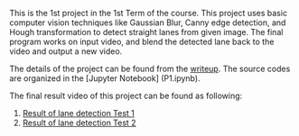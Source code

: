 This is the 1st project in the 1st Term of the course. This project uses basic computer vision techniques like Gaussian Blur, Canny edge detection, and Hough transformation to detect straight lanes from given image. The final program works on input video, and blend the detected lane back to the video and output a new video.

The details of the project can be found from the [writeup](Writeup.pdf). The source codes are organized in the [Jupyter Notebook]
(P1.ipynb). 

The final result video of this project can be found as following:
1. [Result of lane detection Test 1](https://www.youtube.com/watch?v=0_5BphhaPkU)
2. [Result of lane detection Test 2](https://www.youtube.com/watch?v=13ix5AI4A4w)
